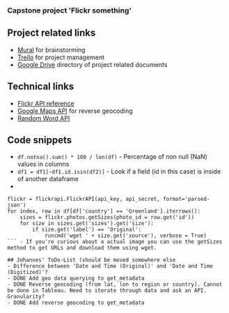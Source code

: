 ### Capstone project 'Flickr something'

## Project related links
- [Mural](https://app.mural.co/t/capstonegroup17548/m/capstonegroup17548/1695028847653/0130c7107a613d7debad6a107d300824991d3e9e?sender=u05f542ff195922836d850746) for brainstorming<br>
- [Trello](https://trello.com/b/PrN8FCNb) for project management<br>
- [Google Drive](https://drive.google.com/drive/folders/1ZkFgD9vK9iPSk6jFy6anWj8abK70APWi) directory of project related documents

## Technical links
- [Flickr API reference](https://www.flickr.com/services/api/)<br>
- [Google Maps API](https://developers.google.com/maps/documentation/geocoding/requests-reverse-geocoding?hl=en) for reverse geocoding<br>
- [Random Word API](https://random-word-api.herokuapp.com/home)<br>

## Code snippets
- ```df.notna().sum() * 100 / len(df)``` - Percentage of non null (NaN) values in columns
- ```df1 = df1[~df1.id.isin(df2)]``` - Look if a field (id in this case) is inside of another dataframe
- 
```
flickr = flickrapi.FlickrAPI(api_key, api_secret, format='parsed-json')
for index, row in df[df['country'] == 'Greenland'].iterrows():
    sizes = flickr.photos.getSizes(photo_id = row.get('id'))
    for size in sizes.get('sizes').get('size'):
        if size.get('label') == 'Original':
            runcmd('wget ' + size.get('source'), verbose = True)
``` - If you're curious about a actual image you can use the getSizes method to get URLs and download them using wget.

## Johannes' ToDo-List (should be moved somewhere else
- Difference between 'Date and Time (Original)' and 'Date and Time (Digitized)'?
- DONE Add geo data querying to get_metadata
- DONE Reverse geocoding (from lat, lon to region or country). Cannot be done in Tableau. Need to iterate through data and ask an API. Granularity?
- DONE Add reverse geocoding to get_metadata
